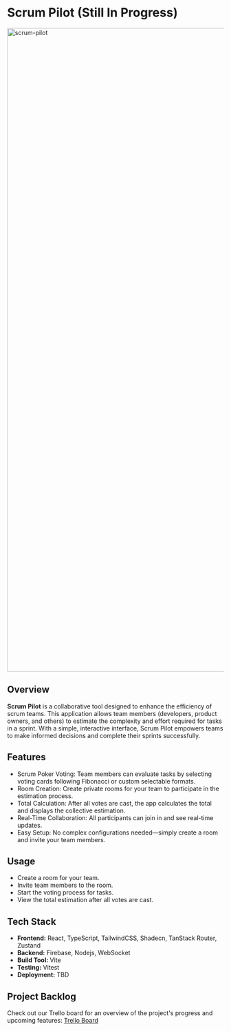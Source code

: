 # Scrum Pilot (Still In Progress)

<img width="1494" alt="scrum-pilot" src="https://github.com/user-attachments/assets/95a0794c-7bbb-40eb-9c82-4e130875b30a" />

## Overview

**Scrum Pilot** is a collaborative tool designed to enhance the efficiency of scrum teams. This application allows team members (developers, product owners, and others) to estimate the complexity and effort required for tasks in a sprint. With a simple, interactive interface, Scrum Pilot empowers teams to make informed decisions and complete their sprints successfully.

## Features

- Scrum Poker Voting: Team members can evaluate tasks by selecting voting cards following Fibonacci or custom selectable formats.
- Room Creation: Create private rooms for your team to participate in the estimation process.
- Total Calculation: After all votes are cast, the app calculates the total and displays the collective estimation.
- Real-Time Collaboration: All participants can join in and see real-time updates.
- Easy Setup: No complex configurations needed—simply create a room and invite your team members.

## Usage

- Create a room for your team.
- Invite team members to the room.
- Start the voting process for tasks.
- View the total estimation after all votes are cast.

## Tech Stack

- **Frontend:** React, TypeScript, TailwindCSS, Shadecn, TanStack Router, Zustand
- **Backend:** Firebase, Nodejs, WebSocket
- **Build Tool:** Vite
- **Testing:** Vitest
- **Deployment:** TBD

## Project Backlog

Check out our Trello board for an overview of the project's progress and upcoming features: [Trello Board](https://trello.com/b/jii6OPvb/scrum-pilot)
